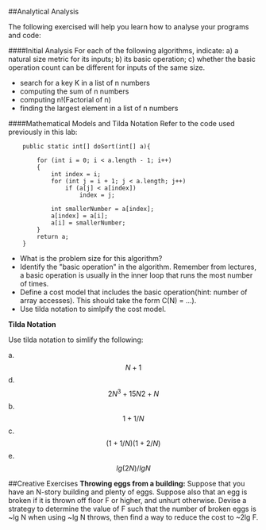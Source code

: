 <script type="text/javascript" src="http://cdn.mathjax.org/mathjax/latest/MathJax.js?config=default"></script>

##Analytical Analysis

The following exercised will help you learn how to analyse your programs and code:

####Initial Analysis
For each of the following algorithms, indicate:
a) a natural size metric for its inputs; 
b) its basic operation; 
c) whether the basic operation count can be different for inputs of the same size.

- search for a key K in a list of n numbers
- computing the sum of n numbers
- computing n!(Factorial of n)
- finding the largest element in a list of n numbers

####Mathematical Models and Tilda Notation
Refer to the code used previously in this lab:
~~~
	public static int[] doSort(int[] a){
        
        for (int i = 0; i < a.length - 1; i++)
        {
            int index = i;
            for (int j = i + 1; j < a.length; j++)
                if (a[j] < a[index])
                    index = j;
      
            int smallerNumber = a[index]; 
            a[index] = a[i];
            a[i] = smallerNumber;
        }
        return a;
    }
~~~
- What is the problem size for this algorithm?
- Identify the "basic operation" in the algorithm. Remember from lectures, a basic operation is usually in the inner loop that runs the most number of times. 
- Define a cost model that includes the basic operation(hint: number of array accesses). This should take the form C(N) = ...). 
- Use tilda notation to simlpify the cost model.

**Tilda Notation**

Use tilda notation to simlify the following:

a. $$N + 1$$
d. $$2N^3  + 15 N 2 + N$$
b. $$1 + 1/N$$
c. $$(1 + 1/N )(1 + 2/N )$$
e. $$lg(2N )/lg N$$

##Creative Exercises
**Throwing eggs from a building:** Suppose that you have an N-story building and
plenty of eggs. Suppose also that an egg is broken if it is thrown off floor F or higher,
and unhurt otherwise. Devise a strategy to determine the value of F such that the
number of broken eggs is ~lg N when using ~lg N throws, then find a way to reduce the
cost to ~2lg F.

